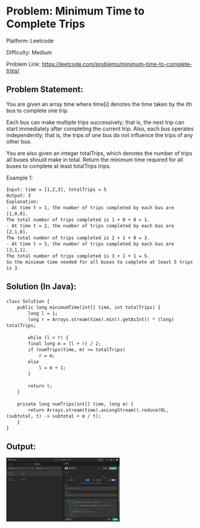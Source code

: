 # Problem: Minimum Time to Complete Trips

Platform: Leetcode

Difficulty: Medium

Problem Link: https://leetcode.com/problems/minimum-time-to-complete-trips/

## Problem Statement:

You are given an array time where time[i] denotes the time taken by the ith bus to complete one trip.

Each bus can make multiple trips successively; that is, the next trip can start immediately after completing the current trip. Also, each bus operates independently; that is, the trips of one bus do not influence the trips of any other bus.

You are also given an integer totalTrips, which denotes the number of trips all buses should make in total. Return the minimum time required for all buses to complete at least totalTrips trips.

 

Example 1:

    Input: time = [1,2,3], totalTrips = 5
    Output: 3
    Explanation:
    - At time t = 1, the number of trips completed by each bus are [1,0,0]. 
    The total number of trips completed is 1 + 0 + 0 = 1.
    - At time t = 2, the number of trips completed by each bus are [2,1,0]. 
    The total number of trips completed is 2 + 1 + 0 = 3.
    - At time t = 3, the number of trips completed by each bus are [3,1,1]. 
    The total number of trips completed is 3 + 1 + 1 = 5.
    So the minimum time needed for all buses to complete at least 5 trips is 3.

## Solution (In Java):

    class Solution {
        public long minimumTime(int[] time, int totalTrips) {
            long l = 1;
            long r = Arrays.stream(time).min().getAsInt() * (long) totalTrips;

            while (l < r) {
            final long m = (l + r) / 2;
            if (numTrips(time, m) >= totalTrips)
                r = m;
            else
                l = m + 1;
            }

            return l;
        }

        private long numTrips(int[] time, long m) {
            return Arrays.stream(time).asLongStream().reduce(0L, (subtotal, t) -> subtotal + m / t);
        }
    }


## Output:
<img
  src="Output.png"
  alt="Alt text"
  title="Optional title"
  style="display: inline-block; margin: 0 auto; max-width: 300px">








